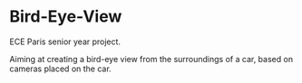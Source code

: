 # Bird-Eye-View

ECE Paris senior year project.

Aiming at creating a bird-eye view from the surroundings of a car, based on cameras placed on the car.

